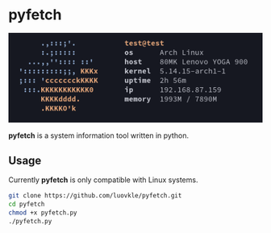 # pyfetch

![screenshot](screenshots/01.png)

**pyfetch** is a system information tool written in python.

## Usage

Currently **pyfetch** is only compatible with Linux systems.

```sh
git clone https://github.com/luovkle/pyfetch.git
cd pyfetch
chmod +x pyfetch.py
./pyfetch.py
```
